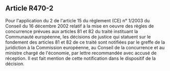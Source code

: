 Article R470-2
----
Pour l'application du 2 de l'article 15 du règlement (CE) n° 1/2003 du Conseil
du 16 décembre 2002 relatif à la mise en oeuvre des règles de concurrence
prévues aux articles 81 et 82 du traité instituant la Communauté européenne, les
décisions de justice qui statuent sur le fondement des articles 81 et 82 de ce
traité sont notifiées par le greffe de la juridiction à la Commission
européenne, au Conseil de la concurrence et au ministre chargé de l'économie,
par lettre recommandée avec accusé de réception. Il est fait mention de cette
notification dans le dispositif de la décision.
